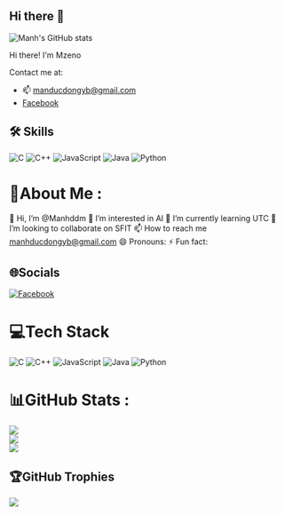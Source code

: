 ## Hi there 👋
![Manh's GitHub stats](https://github-readme-stats.vercel.app/api?username=DongDucManh)

Hi there! I'm Mzeno

Contact me at:
- 📫 manducdongyb@gmail.com
- [Facebook](https://www.facebook.com/dongducmanhyb)
## 🛠 Skills
![C](https://img.shields.io/badge/c-%2300599C.svg?style=for-the-badge&logo=c&logoColor=white) ![C++](https://img.shields.io/badge/c++-%2300599C.svg?style=for-the-badge&logo=c%2B%2B&logoColor=white) ![JavaScript](https://img.shields.io/badge/javascript-%23323330.svg?style=for-the-badge&logo=javascript&logoColor=%23F7DF1E) ![Java](https://img.shields.io/badge/java-%23ED8B00.svg?style=for-the-badge&logo=java&logoColor=white) ![Python](https://img.shields.io/badge/python-3670A0?style=for-the-badge&logo=python&logoColor=ffdd54)
# 💫About Me :
👋 Hi, I’m @Manhddm
👀 I’m interested in AI
🌱 I’m currently learning UTC
💞️ I’m looking to collaborate on SFIT
📫 How to reach me manhducdongyb@gmail.com
😄 Pronouns: 
⚡ Fun fact: 

## 🌐Socials
[![Facebook](https://img.shields.io/badge/Facebook-%231877F2.svg?logo=Facebook&logoColor=white)](https://www.facebook.com/dongducmanhyb) 

# 💻Tech Stack
![C](https://img.shields.io/badge/c-%2300599C.svg?style=for-the-badge&logo=c&logoColor=white) ![C++](https://img.shields.io/badge/c++-%2300599C.svg?style=for-the-badge&logo=c%2B%2B&logoColor=white) ![JavaScript](https://img.shields.io/badge/javascript-%23323330.svg?style=for-the-badge&logo=javascript&logoColor=%23F7DF1E) ![Java](https://img.shields.io/badge/java-%23ED8B00.svg?style=for-the-badge&logo=java&logoColor=white) ![Python](https://img.shields.io/badge/python-3670A0?style=for-the-badge&logo=python&logoColor=ffdd54)
# 📊GitHub Stats :
![](https://github-readme-stats.vercel.app/api?username=DongDucManh&theme=radical&hide_border=false&include_all_commits=false&count_private=false)<br/>
![](https://github-readme-streak-stats.herokuapp.com/?user=DongDucManh&theme=radical&hide_border=false)<br/>
![](https://github-readme-stats.vercel.app/api/top-langs/?username=DongDucManh&theme=radical&hide_border=false&include_all_commits=false&count_private=false&layout=compact)

## 🏆GitHub Trophies
![](https://github-trophies.vercel.app/?username=DongDucManh&theme=radical&no-frame=false&no-bg=false&margin-w=4)
